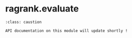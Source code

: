 # ragrank.evaluate

```{admonition} Note
:class: caustion

API documentation on this module will update shortly !
```